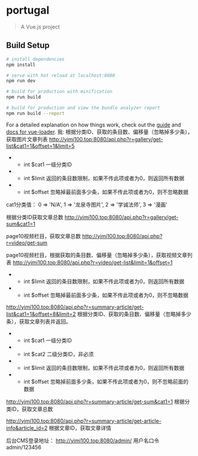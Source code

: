 # portugal

> A Vue.js project

## Build Setup

``` bash
# install dependencies
npm install

# serve with hot reload at localhost:8080
npm run dev

# build for production with minification
npm run build

# build for production and view the bundle analyzer report
npm run build --report
```

For a detailed explanation on how things work, check out the [guide](http://vuejs-templates.github.io/webpack/) and [docs for vue-loader](http://vuejs.github.io/vue-loader).
我:
根据分类ID、获取的条目数、偏移量（忽略掉多少条），获取图片文章列表
http://yimi100.top:8080/api.php?r=gallery/get-list&cat1=1&offset=1&limit=5
 * * int $cat1 一级分类ID
 * * int $limit 返回的条目数限制，如果不传此项或者为0，则返回所有数据
 * * int $offset 忽略掉最前面多少条，如果不传此项或者为0，则不忽略数据

cat1分类值：
0 => 'N/A',
1 => '龙泉寺图片',
2 => '学诚法师',
3 => '漫画'

根据分类ID获取文章总数
http://yimi100.top:8080/api.php?r=gallery/get-sum&cat1=1

page10视频栏目，获取文章总数
http://yimi100.top:8080/api.php?r=video/get-sum

page10视频栏目，根据获取的条目数、偏移量（忽略掉多少条），获取视频文章列表
http://yimi100.top:8080/api.php?r=video/get-list&limit=1&offset=1
* * int $limit 返回的条目数限制，如果不传此项或者为0，则返回所有数据
* * int $offset 忽略掉最前面多少条，如果不传此项或者为0，则不忽略数据

http://yimi100.top:8080/api.php?r=summary-article/get-list&cat1=1&offset=8&limit=2
根据分类ID、获取的条目数、偏移量（忽略掉多少条），获取文章列表并返回。
* * int $cat1 一级分类ID
 * * int $cat2 二级分类ID，非必须
 * * int $limit 返回的条目数限制，如果不传此项或者为0，则返回所有数据
 * * int $offset 忽略掉前面多少条，如果不传此项或者为0，则不忽略前面的数据

http://yimi100.top:8080/api.php?r=summary-article/get-sum&cat1=1
根据分类ID，获取文章总数

http://yimi100.top:8080/api.php?r=summary-article/get-article-info&article_id=2
根据文章ID，获取文章详情

后台CMS登录地址：
http://yimi100.top:8080/admin/
用户名口令admin/123456